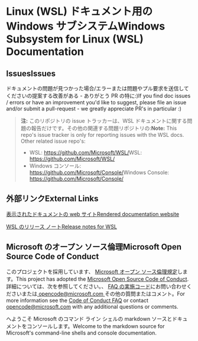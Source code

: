 # <a name="windows-subsystem-for-linux-wsl-documentation"></a><span data-ttu-id="36257-101">Linux (WSL) ドキュメント用の Windows サブシステム</span><span class="sxs-lookup"><span data-stu-id="36257-101">Windows Subsystem for Linux (WSL) Documentation</span></span>

## <a name="issues"></a><span data-ttu-id="36257-102">Issues</span><span class="sxs-lookup"><span data-stu-id="36257-102">Issues</span></span>
<span data-ttu-id="36257-103">ドキュメントの問題が見つかった場合/エラーまたは問題やプル要求を送信してくださいの提案する改善がある - ありがとう PR の特に:)</span><span class="sxs-lookup"><span data-stu-id="36257-103">If you find doc issues / errors or have an improvement you'd like to suggest, please file an issue and/or submit a pull-request - we greatly appreciate PR's in particular :)</span></span>

> <span data-ttu-id="36257-104">**注:** このリポジトリの issue トラッカーは、WSL ドキュメントに関する問題の報告だけです。その他の関連する問題リポジトリの:</span><span class="sxs-lookup"><span data-stu-id="36257-104">**Note:** This repo's issue tracker is only for reporting issues with the WSL docs. Other related issue repo's:</span></span>
> * <span data-ttu-id="36257-105">WSL: https://github.com/Microsoft/WSL/</span><span class="sxs-lookup"><span data-stu-id="36257-105">WSL: https://github.com/Microsoft/WSL/</span></span>
> * <span data-ttu-id="36257-106">Windows コンソール: https://github.com/Microsoft/Console/</span><span class="sxs-lookup"><span data-stu-id="36257-106">Windows Console: https://github.com/Microsoft/Console/</span></span>

## <a name="external-links"></a><span data-ttu-id="36257-107">外部リンク</span><span class="sxs-lookup"><span data-stu-id="36257-107">External Links</span></span>

[<span data-ttu-id="36257-108">表示されたドキュメントの web サイト</span><span class="sxs-lookup"><span data-stu-id="36257-108">Rendered documentation website</span></span>](https://docs.microsoft.com/windows/wsl/) 

[<span data-ttu-id="36257-109">WSL のリリース ノート</span><span class="sxs-lookup"><span data-stu-id="36257-109">Release notes for WSL</span></span>](https://docs.microsoft.com/en-us/windows/wsl/release-notes)

## <a name="microsoft-open-source-code-of-conduct"></a><span data-ttu-id="36257-110">Microsoft のオープン ソース倫理</span><span class="sxs-lookup"><span data-stu-id="36257-110">Microsoft Open Source Code of Conduct</span></span>

<span data-ttu-id="36257-111">このプロジェクトを採用しています、 [Microsoft オープン ソース倫理規定](https://opensource.microsoft.com/codeofconduct/)します。</span><span class="sxs-lookup"><span data-stu-id="36257-111">This project has adopted the [Microsoft Open Source Code of Conduct](https://opensource.microsoft.com/codeofconduct/).</span></span>
<span data-ttu-id="36257-112">詳細については、次を参照してください。、 [FAQ の実施コード](https://opensource.microsoft.com/codeofconduct/faq/)にお問い合わせくださいまたは[ opencode@microsoft.com ](mailto:opencode@microsoft.com)その他の質問またはコメント。</span><span class="sxs-lookup"><span data-stu-id="36257-112">For more information see the [Code of Conduct FAQ](https://opensource.microsoft.com/codeofconduct/faq/) or contact [opencode@microsoft.com](mailto:opencode@microsoft.com) with any additional questions or comments.</span></span>

<span data-ttu-id="36257-113">へようこそ Microsoft のコマンド ライン シェルの markdown ソースとドキュメントをコンソールします。</span><span class="sxs-lookup"><span data-stu-id="36257-113">Welcome to the markdown source for Microsoft's command-line shells and console documentation.</span></span>
